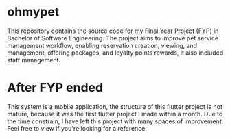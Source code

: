 # ohmypet

This repository contains the source code for my Final Year Project (FYP) in Bachelor of Software Engineering. The project aims to improve pet service management workflow, enabling reservation creation, viewing, and management, offering packages, and loyalty points rewards, it also included staff management. 

# After FYP ended
This system is a mobile application, the structure of this flutter project is not mature, because it was the first flutter project I made within a month. Due to the time constrain, I have left this project with many spaces of improvement. Feel free to view if you're looking for a reference.  


